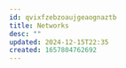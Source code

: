 ```yaml
---
id: qvixfzebzoaujgeaognaztb
title: Networks
desc: ""
updated: 2024-12-15T22:35
created: 1657804762692
---
```



